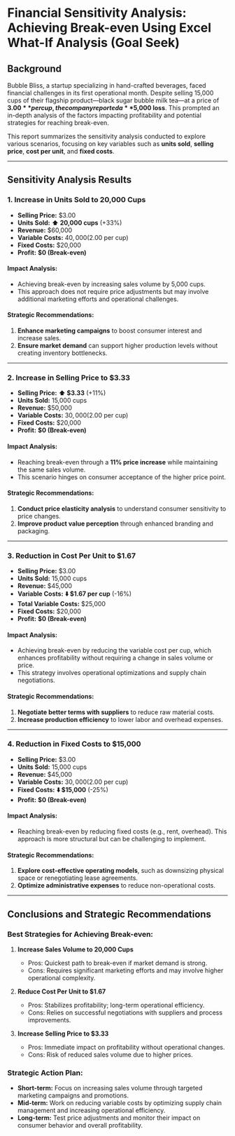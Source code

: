 # Financial Sensitivity Analysis: Achieving Break-even Using Excel What-If Analysis (Goal Seek)

## Background

Bubble Bliss, a startup specializing in hand-crafted beverages, faced financial challenges in its first operational month. Despite selling 15,000 cups of their flagship product—black sugar bubble milk tea—at a price of **$3.00** per cup, the company reported a **$5,000 loss**. This prompted an in-depth analysis of the factors impacting profitability and potential strategies for reaching break-even.

This report summarizes the sensitivity analysis conducted to explore various scenarios, focusing on key variables such as **units sold**, **selling price**, **cost per unit**, and **fixed costs**.

---

## Sensitivity Analysis Results

### 1. **Increase in Units Sold to 20,000 Cups**
- **Selling Price:** $3.00
- **Units Sold:** **⬆️ 20,000 cups** (+33%)
- **Revenue:** $60,000
- **Variable Costs:** $40,000 ($2.00 per cup)
- **Fixed Costs:** $20,000
- **Profit:** **$0 (Break-even)**

#### **Impact Analysis:**
- Achieving break-even by increasing sales volume by 5,000 cups.
- This approach does not require price adjustments but may involve additional marketing efforts and operational challenges.

#### **Strategic Recommendations:**
1. **Enhance marketing campaigns** to boost consumer interest and increase sales.
2. **Ensure market demand** can support higher production levels without creating inventory bottlenecks.

---

### 2. **Increase in Selling Price to $3.33**
- **Selling Price:** **⬆️ $3.33** (+11%)
- **Units Sold:** 15,000 cups
- **Revenue:** $50,000
- **Variable Costs:** $30,000 ($2.00 per cup)
- **Fixed Costs:** $20,000
- **Profit:** **$0 (Break-even)**

#### **Impact Analysis:**
- Reaching break-even through a **11% price increase** while maintaining the same sales volume.
- This scenario hinges on consumer acceptance of the higher price point.

#### **Strategic Recommendations:**
1. **Conduct price elasticity analysis** to understand consumer sensitivity to price changes.
2. **Improve product value perception** through enhanced branding and packaging.

---

### 3. **Reduction in Cost Per Unit to $1.67**
- **Selling Price:** $3.00
- **Units Sold:** 15,000 cups
- **Revenue:** $45,000
- **Variable Costs:** **⬇️ $1.67 per cup** (-16%)
- **Total Variable Costs:** $25,000
- **Fixed Costs:** $20,000
- **Profit:** **$0 (Break-even)**

#### **Impact Analysis:**
- Achieving break-even by reducing the variable cost per cup, which enhances profitability without requiring a change in sales volume or price.
- This strategy involves operational optimizations and supply chain negotiations.

#### **Strategic Recommendations:**
1. **Negotiate better terms with suppliers** to reduce raw material costs.
2. **Increase production efficiency** to lower labor and overhead expenses.

---

### 4. **Reduction in Fixed Costs to $15,000**
- **Selling Price:** $3.00
- **Units Sold:** 15,000 cups
- **Revenue:** $45,000
- **Variable Costs:** $30,000 ($2.00 per cup)
- **Fixed Costs:** **⬇️ $15,000** (-25%)
- **Profit:** **$0 (Break-even)**

#### **Impact Analysis:**
- Reaching break-even by reducing fixed costs (e.g., rent, overhead). This approach is more structural but can be challenging to implement.
  
#### **Strategic Recommendations:**
1. **Explore cost-effective operating models**, such as downsizing physical space or renegotiating lease agreements.
2. **Optimize administrative expenses** to reduce non-operational costs.

---

## Conclusions and Strategic Recommendations

### **Best Strategies for Achieving Break-even:**

1. **Increase Sales Volume to 20,000 Cups**  
   - Pros: Quickest path to break-even if market demand is strong.
   - Cons: Requires significant marketing efforts and may involve higher operational complexity.

2. **Reduce Cost Per Unit to $1.67**  
   - Pros: Stabilizes profitability; long-term operational efficiency.
   - Cons: Relies on successful negotiations with suppliers and process improvements.

3. **Increase Selling Price to $3.33**  
   - Pros: Immediate impact on profitability without operational changes.
   - Cons: Risk of reduced sales volume due to higher prices.

### **Strategic Action Plan:**
- **Short-term:** Focus on increasing sales volume through targeted marketing campaigns and promotions.
- **Mid-term:** Work on reducing variable costs by optimizing supply chain management and increasing operational efficiency.
- **Long-term:** Test price adjustments and monitor their impact on consumer behavior and overall profitability.

